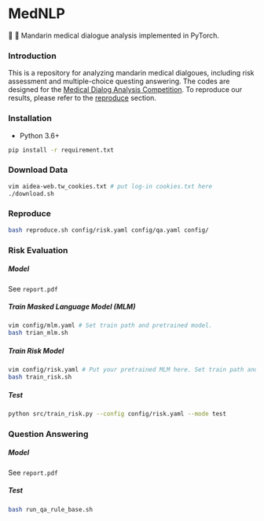 MedNLP
==============
🏥 📖 Mandarin medical dialogue analysis implemented in PyTorch.

### Introduction

This is a repository for analyzing mandarin medical dialgoues, including risk assessment and multiple-choice questing answering. The codes are designed for the [Medical Dialog Analysis Competition](https://aidea-web.tw/topic/3665319f-cd5d-4f92-8902-00ebbd8e871d). To reproduce our results, please refer to the [reproduce](#reproduce) section.


### Installation

* Python 3.6+

```bash
pip install -r requirement.txt
```

### Download Data

```bash
vim aidea-web.tw_cookies.txt # put log-in cookies.txt here
./download.sh
```

### Reproduce

```bash
bash reproduce.sh config/risk.yaml config/qa.yaml config/
```

### Risk Evaluation

##### Model

See `report.pdf`

##### Train Masked Language Model (MLM)

```bash
vim config/mlm.yaml # Set train path and pretrained model.
bash trian_mlm.sh
```

##### Train Risk Model

```bash
vim config/risk.yaml # Put your pretrained MLM here. Set train path and test path.
bash train_risk.sh
```

##### Test

```bash
python src/train_risk.py --config config/risk.yaml --mode test
```

### Question Answering

##### Model

See `report.pdf`

##### Test

```bash
bash run_qa_rule_base.sh
```
